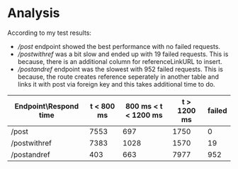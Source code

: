 # Analysis

According to my test results:
- */post* endpoint showed the best performance with no failed requests.
- */postwithref* was a bit slow and ended up with 19 failed requests. This is because, there is an additional column for referenceLinkURL to insert.
- */postandref* endpoint was the slowest with 952 failed requests. This is because, the route creates reference seperately in another table and links it with post via foreign key and this takes additional time to do.

|Endpoint\Respond time|t < 800 ms|800 ms < t < 1200 ms|t > 1200 ms|failed|
|---|---|---|---|---|
|/post|7553|697|1750|0|
|/postwithref|7383|1028|1570|19|
|/postandref|403|663|7977|952|